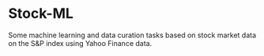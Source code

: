 # Stock-ML
Some machine learning and data curation tasks based on stock market data on the S&amp;P index using Yahoo Finance data. 
